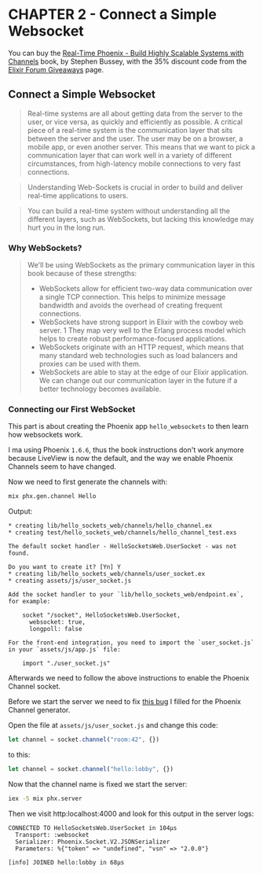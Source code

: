 # CHAPTER 2 - Connect a Simple Websocket

You can buy the [Real-Time Phoenix - Build Highly Scalable Systems with Channels](https://pragprog.com/titles/sbsockets/real-time-phoenix/) book, by Stephen Bussey, with the 35% discount code from the [Elixir Forum Giveaways](https://elixirforum.com/t/elixir-forum-update-2022-the-100-000-issue/45299) page.


## Connect a Simple Websocket

> Real-time systems are all about getting data from the server to the user, or
> vice versa, as quickly and efficiently as possible. A critical piece of a real-time
> system is the communication layer that sits between the server and the user.
> The user may be on a browser, a mobile app, or even another server. This
> means that we want to pick a communication layer that can work well in a
> variety of different circumstances, from high-latency mobile connections to
> very fast connections.

> Understanding Web-Sockets is crucial in order to build and deliver real-time 
> applications to users.

> You can build a real-time system without understanding all the different
> layers, such as WebSockets, but lacking this knowledge may hurt you in the
> long run.

### Why WebSockets?

> We'll be using WebSockets as the primary communication layer in this book
>because of these strengths:
> * WebSockets allow for efficient two-way data communication over a single
> TCP connection. This helps to minimize message bandwidth and avoids
> the overhead of creating frequent connections.
> * WebSockets have strong support in Elixir with the cowboy web server. 1
> They map very well to the Erlang process model which helps to create
> robust performance-focused applications.
> * WebSockets originate with an HTTP request, which means that many
> standard web technologies such as load balancers and proxies can be
> used with them.
> * WebSockets are able to stay at the edge of our Elixir application. We can
> change out our communication layer in the future if a better technology
> becomes available.

### Connecting our First WebSocket

This part is about creating the Phoenix app `hello_websockets` to then learn how websockets work.

I ma using Phoenix `1.6.6`, thus the book instructions don't work anymore because LiveView is now the default, and the way we enable Phoenix Channels seem to have changed.

Now we need to first generate the channels with:

```bash
mix phx.gen.channel Hello  
```

Output:

```text    
* creating lib/hello_sockets_web/channels/hello_channel.ex
* creating test/hello_sockets_web/channels/hello_channel_test.exs

The default socket handler - HelloSocketsWeb.UserSocket - was not found.

Do you want to create it? [Yn] Y
* creating lib/hello_sockets_web/channels/user_socket.ex
* creating assets/js/user_socket.js

Add the socket handler to your `lib/hello_sockets_web/endpoint.ex`, for example:

    socket "/socket", HelloSocketsWeb.UserSocket,
      websocket: true,
      longpoll: false

For the front-end integration, you need to import the `user_socket.js`
in your `assets/js/app.js` file:

    import "./user_socket.js"
```

Afterwards we need to follow the above instructions to enable the Phoenix Channel socket.

Before we start the server we need to fix [this bug](https://github.com/phoenixframework/phoenix/issues/4752) I filled for the Phoenix Channel generator. 

Open the file at `assets/js/user_socket.js` and change this code:

```javascript
let channel = socket.channel("room:42", {})
``` 
to this:

```javascript
let channel = socket.channel("hello:lobby", {})
``` 

Now that the channel name is fixed we start the server:

```bash
iex -S mix phx.server
```

Then we visit http:localhost:4000 and look for this output in the server logs:

```
CONNECTED TO HelloSocketsWeb.UserSocket in 104µs
  Transport: :websocket
  Serializer: Phoenix.Socket.V2.JSONSerializer
  Parameters: %{"token" => "undefined", "vsn" => "2.0.0"}

[info] JOINED hello:lobby in 68µs
```
